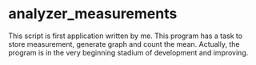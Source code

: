 # analyzer_measurements
This script is first application written by me. This program has a task to store measurement, generate graph and count the mean. Actually, the program is in the very beginning stadium of development and improving.
